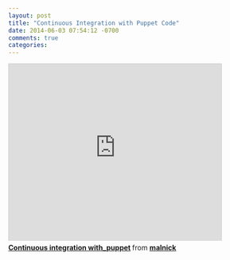 ```yaml
---
layout: post
title: "Continuous Integration with Puppet Code"
date: 2014-06-03 07:54:12 -0700
comments: true
categories: 
---
```

<iframe src="http://www.slideshare.net/slideshow/embed_code/35435020" width="427" height="356" frameborder="0" marginwidth="0" marginheight="0" scrolling="no" style="border:1px solid #CCC; border-width:1px 1px 0; margin-bottom:5px; max-width: 100%;" allowfullscreen> </iframe> <div style="margin-bottom:5px"> <strong> <a href="https://www.slideshare.net/malnick/continuous-integration-withpuppet" title="Continuous integration with_puppet" target="_blank">Continuous integration with_puppet</a> </strong> from <strong><a href="http://www.slideshare.net/malnick" target="_blank">malnick</a></strong> </div> 
